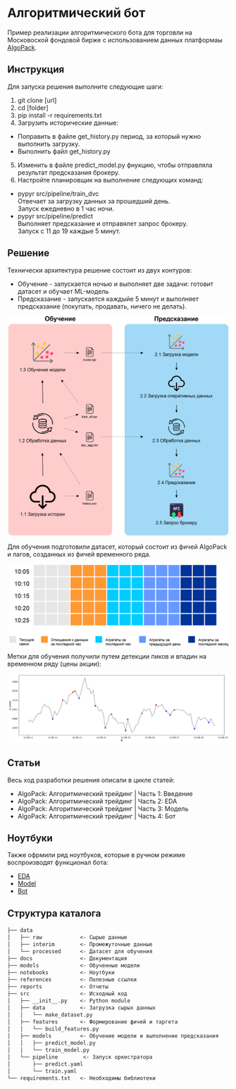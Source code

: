 # Алгоритмический бот

Пример реализации алгоритмического бота для торговли на Московоской фондовой бирже с использованием данных платформаы [AlgoPack](https://www.moex.com/ru/algopack).

## Инструкция
Для запуска решения выполните следующие шаги:
1. git clone [url]
2. cd [folder]
3. pip install -r requirements.txt
4. Загрузить исторические данные:
- Поправить в файле get_history.py период, за который нужно выполнить загрузку.
- Выполнить файл get_history.py
5. Изменить в файле predict_model.py фнукцию, чтобы отправляла результат предсказания брокеру.
6. Настройте планировщик на выполнение следующих команд:
- pypyr src/pipeline/train_dvc </br>
Отвечает за загрузку данных за прошедший день.</br>
Запуск ежедневно в 1 час ночи.
- pypyr src/pipeline/predict </br>
Выполняет предсказание и отправялет запрос брокеру.</br>
Запуск с 11 до 19 каждые 5 минут.


## Решение
Технически архитектура решение состоит из двух контуров:
- Обучение - запускается ночью и выполняет две задачи: готовит датасет и обучает ML-модель
- Предсказание - запускается каждыйе 5 минут и выполняет предсказание (покупать, продавать, ничего не делать).
<p align="center" width="100%">
<img src="https://github.com/slivka83/algopack_simple_bot/blob/main/docs/img/pipeline.png?raw=tru" alt="Архитектура решения" width="500"/>
</p>

Для обучения подготовили датасет, который состоит из фичей AlgoPack и лагов, созданных из фичей временного ряда.
<p align="center" width="100%">
<img src="https://github.com/slivka83/algopack_simple_bot/blob/main/docs/img/dataset.png?raw=true" alt="Датасет" align="center" width="500"/>
</p>

Метки для обучения получили путем детекции пиков и впадин на временном ряду (цены акции):
<p align="center" width="100%">
<img src="https://github.com/slivka83/algopack_simple_bot/blob/main/docs/img/target.png?raw=true" alt="Таргет"/>
</p>

## Статьи
Весь ход разработки решения описали в цикле статей:
- AlgoPack: Алгоритмический трейдинг | Часть 1: Введение
- AlgoPack: Алгоритмический трейдинг | Часть 2: EDA
- AlgoPack: Алгоритмический трейдинг | Часть 3: Модель
- AlgoPack: Алгоритмический трейдинг | Часть 4: Бот


## Ноутбуки
Также офрмили ряд ноутбуков, которые в ручном режиме воспроизводят функционал бота:
- [EDA](https://github.com/slivka83/algopack_simple_bot/blob/main/notebooks/EDA.ipynb)
- [Model](https://github.com/slivka83/algopack_simple_bot/blob/main/notebooks/Model.ipynb)
- [Bot](https://github.com/slivka83/algopack_simple_bot/blob/main/notebooks/Bot.ipynb)

## Структура каталога

```
├── data
│   ├── raw            <- Сырые данные
│   ├── interim        <- Промежуточные данные
│   └── processed      <- Датасет для обучения
├── docs               <- Документация
├── models             <- Обученные модели
├── notebooks          <- Ноутбуки
├── references         <- Полезные ссылки
├── reports            <- Отчеты
├── src                <- Исходный код
│   ├── __init__.py    <- Python module
│   ├── data           <- Загрузка сырых данных 
│   │   └── make_dataset.py
│   ├── features       <- Формирование фичей и таргета 
│   │   └── build_features.py
│   ├── models         <- Обучение модели и выполнение предсказания
│   │   ├── predict_model.py
│   │   └── train_model.py
│   └── pipeline        <- Запуск оркестратора
│       ├── predict.yaml
│       └── train.yaml
└── requirements.txt   <- Необходимы библиотеки
```